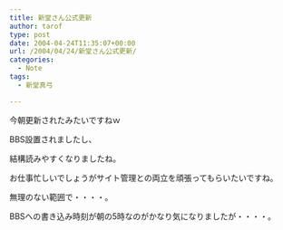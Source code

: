 ```yaml
---
title: 新堂さん公式更新
author: tarof
type: post
date: 2004-04-24T11:35:07+00:00
url: /2004/04/24/新堂さん公式更新/
categories:
  - Note
tags:
  - 新堂真弓

---
```

今朝更新されたみたいですねｗ
  
BBS設置されましたし、
  
結構読みやすくなりましたね。
  
お仕事忙しいでしょうがサイト管理との両立を頑張ってもらいたいですね。
  
無理のない範囲で・・・・。

BBSへの書き込み時刻が朝の5時なのがかなり気になりましたが・・・・。